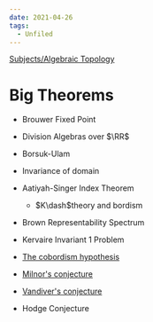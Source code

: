 ```yaml
---
date: 2021-04-26
tags: 
  - Unfiled
---
```


[Subjects/Algebraic Topology](Subjects/Algebraic%20Topology.md)

# Big Theorems

- Brouwer Fixed Point
- Division Algebras over $\RR$
- Borsuk-Ulam
- Invariance of domain
- Aatiyah-Singer Index Theorem
  - $K\dash$theory and bordism
- Brown Representability Spectrum

- Kervaire Invariant 1 Problem
- [The cobordism hypothesis](../Unsorted/The%20cobordism%20hypothesis.md)
- [Milnor's conjecture](../Unsorted/Milnor's%20conjecture.md)
- [Vandiver's conjecture](../Unsorted/Vandiver's%20conjecture.md)
- Hodge Conjecture


